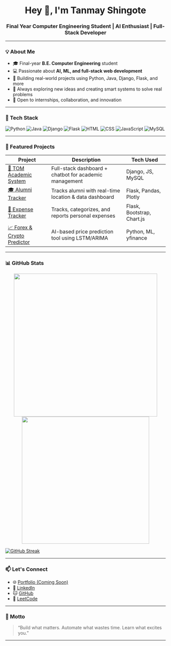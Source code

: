 <h1 align="center">Hey 👋, I'm Tanmay Shingote</h1>
<h3 align="center">Final Year Computer Engineering Student | AI Enthusiast | Full-Stack Developer</h3>

---

### 💡 About Me

- 🎓 Final-year **B.E. Computer Engineering** student
- 💻 Passionate about **AI, ML, and full-stack web development**
- 🚀 Building real-world projects using Python, Java, Django, Flask, and more
- 🎯 Always exploring new ideas and creating smart systems to solve real problems
- 🤝 Open to internships, collaboration, and innovation

---

### 🚀 Tech Stack

<!-- Badges from shields.io -->
![Python](https://img.shields.io/badge/Python-blue?logo=python&logoColor=white)
![Java](https://img.shields.io/badge/Java-red?logo=java&logoColor=white)
![Django](https://img.shields.io/badge/Django-darkgreen?logo=django&logoColor=white)
![Flask](https://img.shields.io/badge/Flask-black?logo=flask)
![HTML](https://img.shields.io/badge/HTML-orange?logo=html5)
![CSS](https://img.shields.io/badge/CSS-blue?logo=css3)
![JavaScript](https://img.shields.io/badge/JavaScript-yellow?logo=javascript)
![MySQL](https://img.shields.io/badge/MySQL-lightblue?logo=mysql)

---

### 📌 Featured Projects

| Project | Description | Tech Used |
|--------|-------------|-----------|
| [💼 TOM Academic System](https://github.com/TanmayShingote2698/TOM-Smart-Academic-Management-System) | Full-stack dashboard + chatbot for academic management | Django, JS, MySQL |
| [🎓 Alumni Tracker](https://github.com/TanmayShingote2698/AluminiNetwork-Tracker ) | Tracks alumni with real-time location & data dashboard | Flask, Pandas, Plotly |
| [💸 Expense Tracker](https://github.com/TanmayShingote2698/ExpenseTracker) | Tracks, categorizes, and reports personal expenses | Flask, Bootstrap, Chart.js |
| [📈 Forex & Crypto Predictor](https://github.com/TanmayShingote2698/market_predictor) | AI-based price prediction tool using LSTM/ARIMA | Python, ML, yfinance |

---

### 📊 GitHub Stats

<p align="center">
  <img src="https://github-readme-stats.vercel.app/api?username=TanmayShingote2698&show_icons=true&theme=radical" width="450"/>
  <img src="https://github-readme-streak-stats.herokuapp.com?user=TanmayShingote2698&theme=radical" width="400"/>
</p>

[![GitHub Streak](https://github-readme-streak-stats.herokuapp.com?user=TanmayShingote2698&theme=github-dark)](https://git.io/streak-stats)



---

### 📫 Let's Connect

- 🌐 [Portfolio (Coming Soon)]()
- 💼 [LinkedIn](https://linkedin.com/in/Tanmay-Shingote2698)
- 🐱 [GitHub](https://github.com/TanmayShingote2698)
- 🧠 [LeetCode](https://leetcode.com/Tanmayshingote2698/)

---

### 💬 Motto

> “Build what matters. Automate what wastes time. Learn what excites you.”

---


